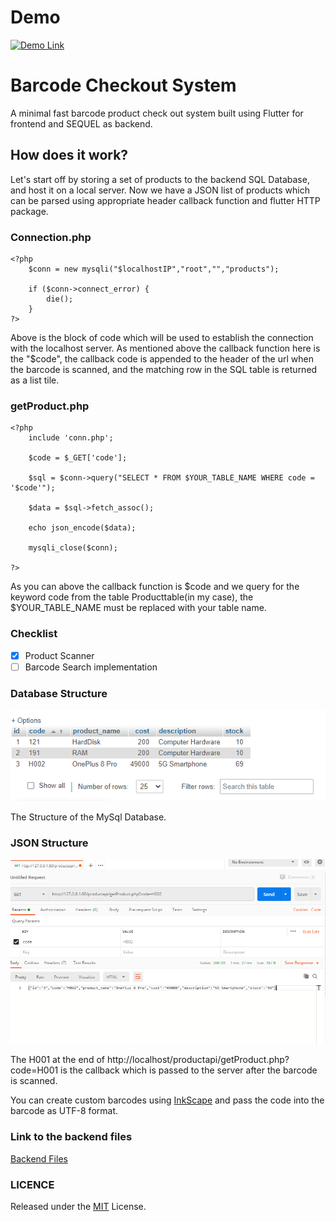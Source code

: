 # Demo

[![Demo Link](https://img.youtube.com/vi/_2oKN243dLs/0.jpg)](https://www.youtube.com/watch?v=_2oKN243dLs)

# Barcode Checkout System
A minimal fast barcode product check out system built using Flutter for frontend and SEQUEL as backend.

## How does it work?
Let's start off by storing a set of products to the backend SQL Database, and host it on a local server. Now we have a JSON list of products which can be parsed using appropriate header callback function and flutter HTTP package.

### Connection.php
```
<?php
	$conn = new mysqli("$localhostIP","root","","products");

	if ($conn->connect_error) {
		die();
	}
?>
```
Above is the block of code which will be used to establish the connection with the localhost server.
As mentioned above the callback function here is the "$code", the callback code is appended to the header of the url when the barcode is scanned, and the matching row in the SQL table is returned as a list tile.

### getProduct.php
```
<?php
	include 'conn.php';

	$code = $_GET['code'];

	$sql = $conn->query("SELECT * FROM $YOUR_TABLE_NAME WHERE code = '$code'");

	$data = $sql->fetch_assoc();

	echo json_encode($data);

	mysqli_close($conn);

?>
```
As you can above the callback function is $code and we query for the keyword code from the table Producttable(in my case), the $YOUR_TABLE_NAME must be replaced with your table name.

### Checklist

- [x] Product Scanner
- [ ] Barcode Search implementation

### Database Structure

![DB Structure](https://github.com/xanf-code/productbarcode/blob/master/AppShots/dbStruct.PNG)

The Structure of the MySql Database.

### JSON Structure

![JSON Structure](https://github.com/xanf-code/productbarcode/blob/master/AppShots/postman.PNG)

The H001 at the end of http://localhost/productapi/getProduct.php?code=H001 is the callback which is passed to the server after the barcode is scanned.

You can create custom barcodes using [InkScape](https://inkscape.org/) and pass the code into the barcode as UTF-8 format.

### Link to the backend files

[Backend Files](https://github.com/xanf-code/BackendProdCode)

### LICENCE

Released under the [MIT](./LICENSE) License.<br>
